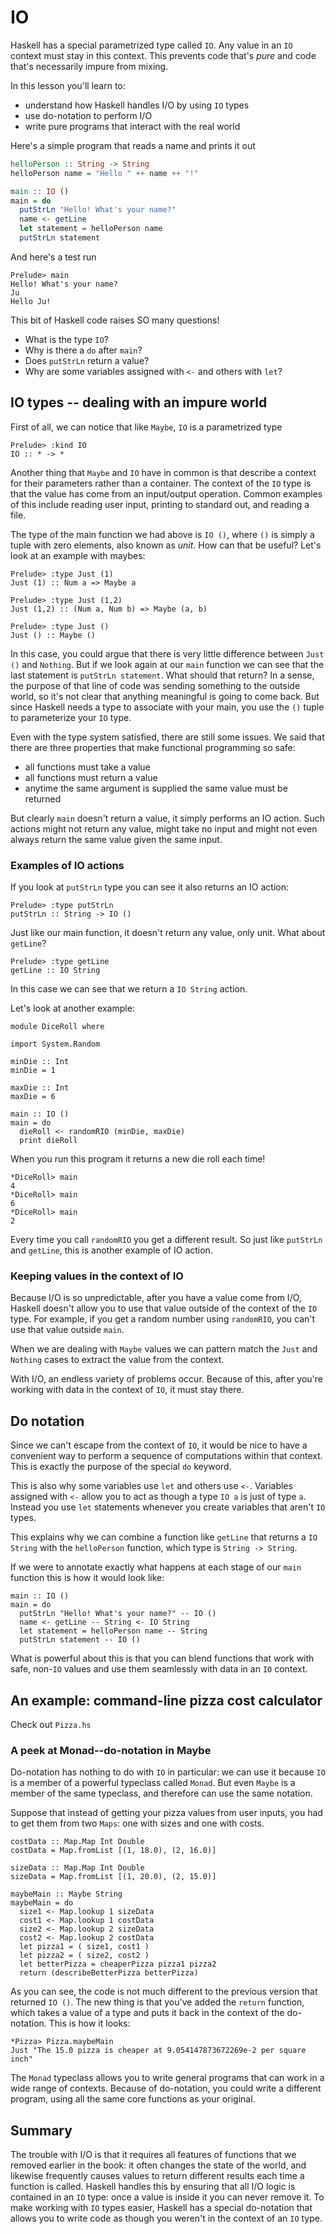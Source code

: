 # IO

Haskell has a special parametrized type called `IO`. Any value in an `IO`
context must stay in this context. This prevents code that's _pure_ and code
that's necessarily impure from mixing.

In this lesson you'll learn to:

- understand how Haskell handles I/O by using `IO` types
- use do-notation to perform I/O
- write pure programs that interact with the real world

Here's a simple program that reads a name and prints it out

```haskell
helloPerson :: String -> String
helloPerson name = "Hello " ++ name ++ "!"

main :: IO ()
main = do
  putStrLn "Hello! What's your name?"
  name <- getLine
  let statement = helloPerson name
  putStrLn statement
```

And here's a test run

```
Prelude> main
Hello! What's your name?
Ju
Hello Ju!
```

This bit of Haskell code raises SO many questions!

- What is the type `IO`?
- Why is there a `do` after `main`?
- Does `putStrLn` return a value?
- Why are some variables assigned with `<-` and others with `let`?

## IO types -- dealing with an impure world

First of all, we can notice that like `Maybe`, `IO` is a parametrized type

```
Prelude> :kind IO
IO :: * -> *
```

Another thing that `Maybe` and `IO` have in common is that describe a
context for their parameters rather than a container. The context of the
`IO` type is that the value has come from an input/output operation.
Common examples of this include reading user input, printing to standard
out, and reading a file.

The type of the main function we had above is `IO ()`, where `()` is simply
a tuple with zero elements, also known as _unit_. How can that be useful?
Let's look at an example with maybes:

```
Prelude> :type Just (1)
Just (1) :: Num a => Maybe a

Prelude> :type Just (1,2)
Just (1,2) :: (Num a, Num b) => Maybe (a, b)

Prelude> :type Just ()
Just () :: Maybe ()
```

In this case, you could argue that there is very little difference between
`Just ()` and `Nothing`. But if we look again at our `main` function we can
see that the last statement is `putStrLn statement`. What should that
return? In a sense, the purpose of that line of code was sending something
to the outside world, so it's not clear that anything meaningful is going
to come back. But since Haskell needs a type to associate with your main,
you use the `()` tuple to parameterize your `IO` type.

Even with the type system satisfied, there are still some issues. We said
that there are three properties that make functional programming so safe:

- all functions must take a value
- all functions must return a value
- anytime the same argument is supplied the same value must be returned

But clearly `main` doesn't return a value, it simply performs an IO action.
Such actions might not return any value, might take no input and might not
even always return the same value given the same input.

### Examples of IO actions

If you look at `putStrLn` type you can see it also returns an IO action:

```
Prelude> :type putStrLn
putStrLn :: String -> IO ()
```

Just like our main function, it doesn't return any value, only unit. What
about `getLine`?

```
Prelude> :type getLine
getLine :: IO String
```

In this case we can see that we return a `IO String` action.

Let's look at another example:

```
module DiceRoll where

import System.Random

minDie :: Int
minDie = 1

maxDie :: Int
maxDie = 6

main :: IO ()
main = do
  dieRoll <- randomRIO (minDie, maxDie)
  print dieRoll
```

When you run this program it returns a new die roll each time!

```
*DiceRoll> main
4
*DiceRoll> main
6
*DiceRoll> main
2
```

Every time you call `randomRIO` you get a different result. So just like
`putStrLn` and `getLine`, this is another example of IO action.

### Keeping values in the context of IO

Because I/O is so unpredictable, after you have a value come from I/O,
Haskell doesn't allow you to use that value outside of the context of the
`IO` type. For example, if you get a random number using `randomRIO`, you
can't use that value outside `main`.

When we are dealing with `Maybe` values we can pattern match the `Just` and
`Nothing` cases to extract the value from the context.

With I/O, an endless variety of problems occur. Because of this, after
you're working with data in the context of `IO`, it must stay there.

## Do notation

Since we can't escape from the context of `IO`, it would be nice to have a
convenient way to perform a sequence of computations within that context.
This is exactly the purpose of the special `do` keyword.

This is also why some variables use `let` and others use `<-`. Variables
assigned with `<-` allow you to act as though a type `IO a` is just of type
`a`. Instead you use `let` statements whenever you create variables that
aren't `IO` types.

This explains why we can combine a function like `getLine` that returns a
`IO String` with the `helloPerson` function, which type is `String -> String`.

If we were to annotate exactly what happens at each stage of our `main`
function this is how it would look like:

```
main :: IO ()
main = do
  putStrLn "Hello! What's your name?" -- IO ()
  name <- getLine -- String <- IO String
  let statement = helloPerson name -- String
  putStrLn statement -- IO ()
```

What is powerful about this is that you can blend functions that work with
safe, non-`IO` values and use them seamlessly with data in an `IO` context.

## An example: command-line pizza cost calculator

Check out `Pizza.hs`

### A peek at Monad--do-notation in Maybe

Do-notation has nothing to do with `IO` in particular: we can use it
because `IO` is a member of a powerful typeclass called `Monad`. But even
`Maybe` is a member of the same typeclass, and therefore can use the same
notation.

Suppose that instead of getting your pizza values from user inputs, you had
to get them from two `Maps`: one with sizes and one with costs.

```
costData :: Map.Map Int Double
costData = Map.fromList [(1, 18.0), (2, 16.0)]

sizeData :: Map.Map Int Double
sizeData = Map.fromList [(1, 20.0), (2, 15.0)]

maybeMain :: Maybe String
maybeMain = do
  size1 <- Map.lookup 1 sizeData
  cost1 <- Map.lookup 1 costData
  size2 <- Map.lookup 2 sizeData
  cost2 <- Map.lookup 2 costData
  let pizza1 = ( size1, cost1 )
  let pizza2 = ( size2, cost2 )
  let betterPizza = cheaperPizza pizza1 pizza2
  return (describeBetterPizza betterPizza)
```

As you can see, the code is not much different to the previous version that
returned `IO ()`. The new thing is that you've added the `return` function,
which takes a value of a type and puts it back in the context of the
do-notation. This is how it looks:

```
*Pizza> Pizza.maybeMain
Just "The 15.0 pizza is cheaper at 9.054147873672269e-2 per square inch"
```

The `Monad` typeclass allows you to write general programs that can work in
a wide range of contexts. Because of do-notation, you could write a
different program, using all the same core functions as your original.

## Summary

The trouble with I/O is that it requires all features of functions that we
removed earlier in the book: it often changes the state of the world, and
likewise frequently causes values to return different results each time a
function is called. Haskell handles this by ensuring that all I/O logic is
contained in an `IO` type: once a value is inside it you can never remove
it. To make working with `IO` types easier, Haskell has a special
do-notation that allows you to write code as though you weren't in the
context of an `IO` type.
